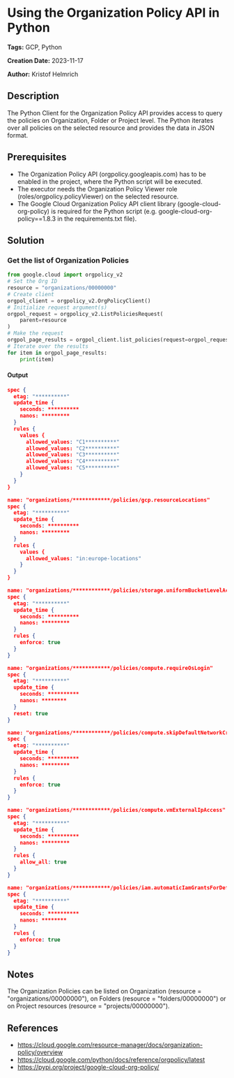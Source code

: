 # Using the Organization Policy API in Python

**Tags:** GCP, Python

**Creation Date:** 2023-11-17

**Author:** Kristof Helmrich

## Description

The Python Client for the Organization Policy API provides access to query the policies on Organization, Folder or Project level. 
The Python iterates over all policies on the selected resource and provides the data in JSON format.

## Prerequisites

- The Organization Policy API (orgpolicy.googleapis.com) has to be enabled in the project, where the Python script will be executed.
- The executor needs the Organization Policy Viewer role (roles/orgpolicy.policyViewer) on the selected resource.
- The Google Cloud Organization Policy API client library (google-cloud-org-policy) is required for the Python script (e.g. google-cloud-org-policy==1.8.3 in the requirements.txt file).

## Solution

### Get the list of Organization Policies

```python
from google.cloud import orgpolicy_v2
# Set the Org ID
resource = "organizations/00000000"
# Create client
orgpol_client = orgpolicy_v2.OrgPolicyClient()
# Initialize request argument(s)
orgpol_request = orgpolicy_v2.ListPoliciesRequest(
    parent=resource
)
# Make the request
orgpol_page_results = orgpol_client.list_policies(request=orgpol_request)
# Iterate over the results
for item in orgpol_page_results:
    print(item)
```

#### Output

```json
spec {
  etag: "**********"
  update_time {
    seconds: **********
    nanos: *********
  }
  rules {
    values {
      allowed_values: "C1**********"
      allowed_values: "C2**********"
      allowed_values: "C3**********"
      allowed_values: "C4**********"
      allowed_values: "C5**********"
    }
  }
}

name: "organizations/************/policies/gcp.resourceLocations"
spec {
  etag: "**********"
  update_time {
    seconds: **********
    nanos: *********
  }
  rules {
    values {
      allowed_values: "in:europe-locations"
    }
  }
}

name: "organizations/************/policies/storage.uniformBucketLevelAccess"
spec {
  etag: "**********"
  update_time {
    seconds: **********
    nanos: *********
  }
  rules {
    enforce: true
  }
}

name: "organizations/************/policies/compute.requireOsLogin"
spec {
  etag: "**********"
  update_time {
    seconds: **********
    nanos: ********
  }
  reset: true
}

name: "organizations/************/policies/compute.skipDefaultNetworkCreation"
spec {
  etag: "**********"
  update_time {
    seconds: **********
    nanos: *********
  }
  rules {
    enforce: true
  }
}

name: "organizations/************/policies/compute.vmExternalIpAccess"
spec {
  etag: "**********"
  update_time {
    seconds: **********
    nanos: *********
  }
  rules {
    allow_all: true
  }
}

name: "organizations/************/policies/iam.automaticIamGrantsForDefaultServiceAccounts"
spec {
  etag: "**********"
  update_time {
    seconds: **********
    nanos: ********
  }
  rules {
    enforce: true
  }
}
```

## Notes
The Organization Policies can be listed on Organization (resource = "organizations/00000000"), on Folders (resource = "folders/00000000") or on Project resources (resource = "projects/00000000").

## References
- https://cloud.google.com/resource-manager/docs/organization-policy/overview
- https://cloud.google.com/python/docs/reference/orgpolicy/latest
- https://pypi.org/project/google-cloud-org-policy/